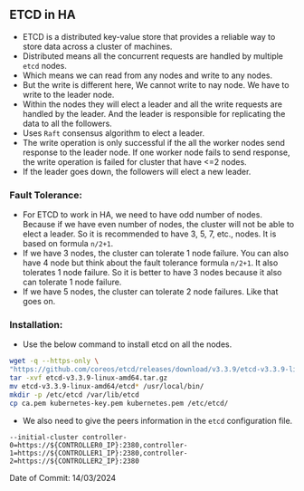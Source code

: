 ## ETCD in HA

- ETCD is a distributed key-value store that provides a reliable way to store data across a cluster of machines.
- Distributed means all the concurrent requests are handled by multiple `etcd` nodes.
- Which means we can read from any nodes and write to any nodes.
- But the write is different here, We cannot write to nay node. We have to write to the leader node.
- Within the nodes they will elect a leader and all the write requests are handled by the leader. And the leader is responsible for replicating the data to all the followers.
- Uses `Raft` consensus algorithm to elect a leader.
- The write operation is only successful if the all the worker nodes send response to the leader node. If one worker node fails to send response, the write operation is failed for cluster that have <=2 nodes.
- If the leader goes down, the followers will elect a new leader.

### Fault Tolerance:
- For ETCD to work in HA, we need to have odd number of nodes. Because if we have even number of nodes, the cluster will not be able to elect a leader. So it is recommended to have 3, 5, 7, etc., nodes. It is based on formula `n/2+1`.
- If we have 3 nodes, the cluster can tolerate 1 node failure. You can also have 4 node but think about the fault tolerance formula `n/2+1`. It also tolerates 1 node failure. So it is better to have 3 nodes because it also can tolerate 1 node failure.
- If we have 5 nodes, the cluster can tolerate 2 node failures. Like that goes on.

### Installation:

- Use the below command to install etcd on all the nodes.
```sh
wget -q --https-only \
"https://github.com/coreos/etcd/releases/download/v3.3.9/etcd-v3.3.9-linux-amd64.tar.gz"
tar -xvf etcd-v3.3.9-linux-amd64.tar.gz
mv etcd-v3.3.9-linux-amd64/etcd* /usr/local/bin/
mkdir -p /etc/etcd /var/lib/etcd
cp ca.pem kubernetes-key.pem kubernetes.pem /etc/etcd/
```
- We also need to give the peers information in the `etcd` configuration file.
```
--initial-cluster controller-0=https://${CONTROLLER0_IP}:2380,controller-1=https://${CONTROLLER1_IP}:2380,controller-2=https://${CONTROLLER2_IP}:2380
```

Date of Commit: 14/03/2024